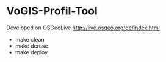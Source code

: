 VoGIS-Profil-Tool
=================

Developed on OSGeoLive http://live.osgeo.org/de/index.html

* make clean
* make derase
* make deploy
